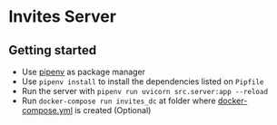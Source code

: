 # Invites Server

## Getting started

- Use [pipenv](https://pipenv-fork.readthedocs.io/en/latest/index.html) as package manager
- Use `pipenv install` to install the dependencies listed on `Pipfile`
- Run the server with `pipenv run uvicorn src.server:app --reload`
- Run `docker-compose run invites_dc` at folder where [docker-compose.yml](../../../docker-compose.yml) is created (Optional)
